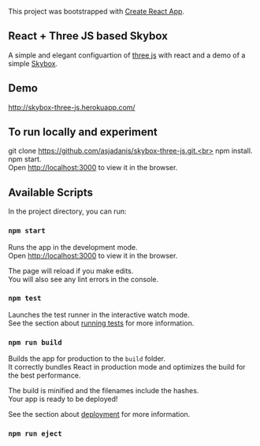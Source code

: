 This project was bootstrapped with [Create React App](https://github.com/facebook/create-react-app).

## React + Three JS based Skybox

A simple and elegant configuartion of [three js](https://threejs.org/) with react and a demo of a simple [Skybox](https://en.wikipedia.org/wiki/Skybox_(video_games)).

## Demo

http://skybox-three-js.herokuapp.com/

## To run locally and experiment

git clone https://github.com/asjadanis/skybox-three-js.git.<br>
npm install.<br>
npm start.<br> 
Open [http://localhost:3000](http://localhost:3000) to view it in the browser.<br>


## Available Scripts

In the project directory, you can run:

### `npm start`

Runs the app in the development mode.<br>
Open [http://localhost:3000](http://localhost:3000) to view it in the browser.

The page will reload if you make edits.<br>
You will also see any lint errors in the console.

### `npm test`

Launches the test runner in the interactive watch mode.<br>
See the section about [running tests](https://facebook.github.io/create-react-app/docs/running-tests) for more information.

### `npm run build`

Builds the app for production to the `build` folder.<br>
It correctly bundles React in production mode and optimizes the build for the best performance.

The build is minified and the filenames include the hashes.<br>
Your app is ready to be deployed!

See the section about [deployment](https://facebook.github.io/create-react-app/docs/deployment) for more information.

### `npm run eject`
